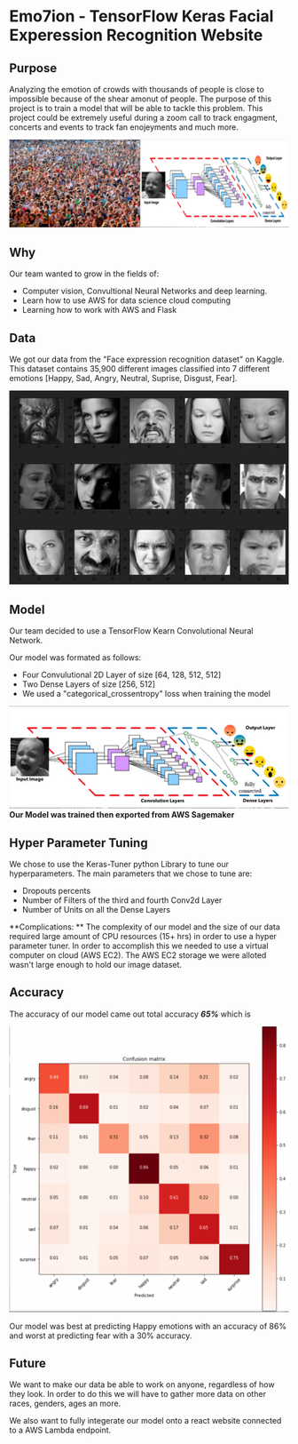 # Emo7ion - TensorFlow Keras Facial Experession Recognition Website

## Purpose
Analyzing the emotion of crowds with thousands of people is close to impossible because of the shear amonut of people. The purpose of this project is to train a model that will be able to tackle this problem. This project could be extremely useful during a zoom call to track engagment, concerts and events to track fan enojeyments and much more. 

![Problem and Solution](gitImages/problemSolution.png?raw=true "Problem and Solution")

## Why
Our team wanted to grow in the fields of:
* Computer vision, Convultional Neural Networks and deep learning.
* Learn how to use AWS for data science cloud computing
* Learning how to work with AWS and Flask

## Data
We got our data from the "Face expression recognition dataset" on Kaggle. This dataset contains 35,900 different images classified into 7 different emotions [Happy, Sad, Angry, Neutral, Suprise, Disgust, Fear].

![Problem and Solution](gitImages/DatasetFaces.png?raw=true "Problem and Solution")

## Model
Our team decided to use a TensorFlow Kearn Convolutional Neural Network. 

Our model was formated as follows:
* Four Convulutional 2D Layer of size [64, 128, 512, 512]
* Two Dense Layers of size [256, 512]
* We used a "categorical_crossentropy" loss when training the model

![ModelImage](gitImages/NeuralNetworkImages.png?raw=true "Model Images")
**Our Model was trained then exported from AWS Sagemaker**

## Hyper Parameter Tuning
We chose to use the Keras-Tuner python Library to tune our hyperparameters.
The main parameters that we chose to tune are:
* Dropouts percents
* Number of Filters of the third and fourth Conv2d Layer 
* Number of Units on all the Dense Layers

**Complications: ** The complexity of our model and the size of our data required large amount of CPU resources (15+ hrs) in order to use a hyper parameter tuner. In order to accomplish this we needed to use a virtual computer on cloud (AWS EC2). The AWS EC2 storage we were alloted wasn't large enough to hold our image dataset.

## Accuracy
The accuracy of our model came out total accuracy ***65%*** which is 

![Heatmap](gitImages/ConfusionMatrix.png?raw=true "HeatMap")

Our model was best at predicting Happy emotions with an accuracy of 86% and worst at predicting fear with a 30% accuracy.

## Future
We want to make our data be able to work on anyone, regardless of how they look. In order to do this we will have to gather more data on other races, genders, ages an more. 

We also want to fully integerate our model onto a react website connected to a AWS Lambda endpoint.



